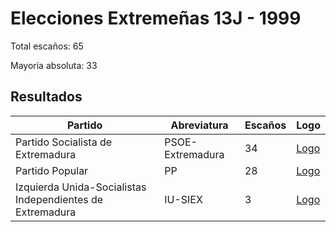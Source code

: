 # Elecciones Extremeñas 13J - 1999

Total escaños: 65

Mayoría absoluta: 33

## Resultados

| Partido | Abreviatura | Escaños | Logo |
| - | - | - | - |
| Partido Socialista de Extremadura | PSOE-Extremadura | 34 | [Logo](https://github.com/playzzz/Pactos/blob/master/Logos/PSOE.jpg?raw=true)
| Partido Popular | PP | 28 | [Logo](https://github.com/playzzz/Pactos/blob/master/Logos/PP.jpg?raw=true)
| Izquierda Unida-Socialistas Independientes de Extremadura | IU-SIEX | 3 | [Logo](https://github.com/playzzz/Pactos/blob/master/Logos/IU.jpg?raw=true)
